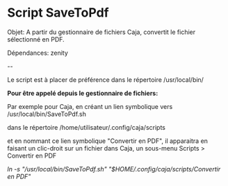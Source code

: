 # Script SaveToPdf
Objet: A partir du gestionnaire de fichiers Caja, convertit le fichier sélectionné en PDF.

Dépendances: zenity

--

Le script est à placer de préférence dans le répertoire /usr/local/bin/ 

**Pour être appelé depuis le gestionnaire de fichiers:**

Par exemple pour Caja, en créant un lien symbolique vers /usr/local/bin/SaveToPdf.sh

dans le répertoire /home/utilisateur/.config/caja/scripts

et en nommant ce lien symbolique "Convertir en PDF", il apparaitra en faisant un
 clic-droit sur un fichier dans Caja, un sous-menu Scripts > Convertir en PDF

*ln -s "/usr/local/bin/SaveToPdf.sh" "$HOME/.config/caja/scripts/Convertir en PDF"*

